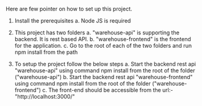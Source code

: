 Here are few pointer on how to set up this project.

1. Install the prerequisites
   a. Node JS is required

2. This project has two folders
   a. "warehouse-api" is supporting the backend. It is rest based API.
   b. "warehouse-frontend" is the frontend for the application.
   c. Go to the root of each of the two folders and run npm install from the path

3. To setup the project follow the below steps
   a. Start the backend rest api "warehouse-api" using command npm install from the root of the folder ("warehouse-api")
   b. Start the backend rest api "warehouse-frontend" using command npm install from the root of the folder ("warehouse-frontend")
   c. The front-end should be accessible from the url:- "http://localhost:3000/"

